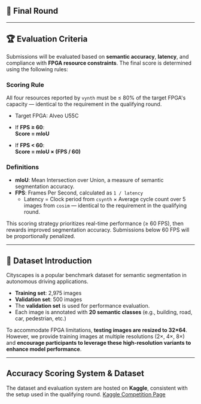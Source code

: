 ## 🏁 Final Round

---

## 🏆 Evaluation Criteria

Submissions will be evaluated based on **semantic accuracy**, **latency**, and compliance with **FPGA resource constraints**. The final score is determined using the following rules:

### Scoring Rule
All four resources reported by `vynth` must be ≤ 80% of the target FPGA's capacity — identical to the requirement in the qualifying round.
- Target FPGA: Alveo U55C

- If **FPS ≥ 60**:  
  **Score = mIoU**

- If **FPS < 60**:  
  **Score = mIoU × (FPS / 60)**

### Definitions
- **mIoU**: Mean Intersection over Union, a measure of semantic segmentation accuracy.  
- **FPS**: Frames Per Second, calculated as `1 / latency`  
  - Latency = Clock period from `csynth` × Average cycle count over 5 images from `cosim` — identical to the requirement in the qualifying round.

This scoring strategy prioritizes real-time performance (≥ 60 FPS), then rewards improved segmentation accuracy. Submissions below 60 FPS will be proportionally penalized.

---

## 📂 Dataset Introduction

Cityscapes is a popular benchmark dataset for semantic segmentation in autonomous driving applications.

- **Training set**: 2,975 images  
- **Validation set**: 500 images  
- The **validation set** is used for performance evaluation.  
- Each image is annotated with **20 semantic classes** (e.g., building, road, car, pedestrian, etc.)

To accommodate FPGA limitations, **testing images are resized to 32×64**. However, we provide training images at multiple resolutions (2×, 4×, 8×) and **encourage participants to leverage these high-resolution variants to enhance model performance**.

---

## Accuracy Scoring System & Dataset

The dataset and evaluation system are hosted on **Kaggle**, consistent with the setup used in the qualifying round.
[Kaggle Competition Page](https://www.kaggle.com/t/195ff157a94e42448487db92f612b4ff)
